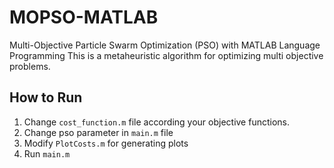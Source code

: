 # MOPSO-MATLAB
Multi-Objective Particle Swarm Optimization (PSO) with MATLAB Language Programming
This is a metaheuristic algorithm for optimizing multi objective problems.

## How to Run
1. Change `cost_function.m` file according your objective functions.
2. Change pso parameter in `main.m` file
3. Modify `PlotCosts.m` for generating plots
4. Run `main.m`
